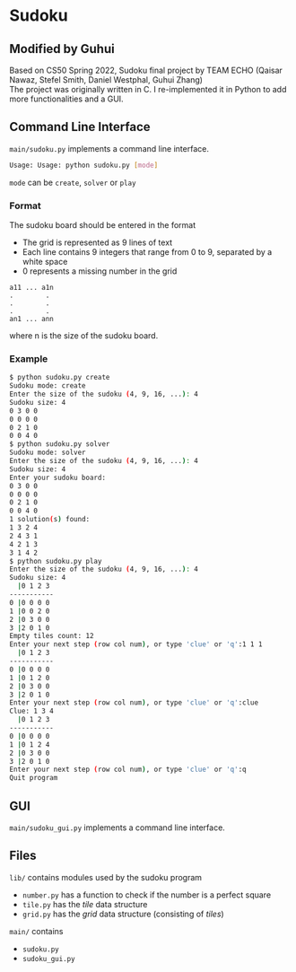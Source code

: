 # Sudoku

## Modified by Guhui

Based on CS50 Spring 2022, Sudoku final project by TEAM ECHO (Qaisar Nawaz, Stefel Smith, Daniel Westphal, Guhui Zhang)  
The project was originally written in C. I re-implemented it in Python to add more functionalities and a GUI.

## Command Line Interface

`main/sudoku.py` implements a command line interface.

```bash
Usage: Usage: python sudoku.py [mode]
```

`mode` can be `create`, `solver` or `play`

### Format

The sudoku board should be entered in the format

- The grid is represented as 9 lines of text
- Each line contains 9 integers that range from 0 to 9, separated by a white space
- 0 represents a missing number in the grid

```text
a11 ... a1n
.        .
.        .
.        .
an1 ... ann
```

where n is the size of the sudoku board.

### Example

```bash
$ python sudoku.py create
Sudoku mode: create
Enter the size of the sudoku (4, 9, 16, ...): 4
Sudoku size: 4
0 3 0 0 
0 0 0 0 
0 2 1 0 
0 0 4 0 
$ python sudoku.py solver
Sudoku mode: solver
Enter the size of the sudoku (4, 9, 16, ...): 4
Sudoku size: 4
Enter your sudoku board:
0 3 0 0 
0 0 0 0 
0 2 1 0 
0 0 4 0 
1 solution(s) found:
1 3 2 4 
2 4 3 1 
4 2 1 3 
3 1 4 2 
$ python sudoku.py play
Enter the size of the sudoku (4, 9, 16, ...): 4
Sudoku size: 4
  |0 1 2 3 
-----------
0 |0 0 0 0 
1 |0 0 2 0 
2 |0 3 0 0 
3 |2 0 1 0 
Empty tiles count: 12
Enter your next step (row col num), or type 'clue' or 'q':1 1 1
  |0 1 2 3 
-----------
0 |0 0 0 0 
1 |0 1 2 0 
2 |0 3 0 0 
3 |2 0 1 0 
Enter your next step (row col num), or type 'clue' or 'q':clue
Clue: 1 3 4
  |0 1 2 3 
-----------
0 |0 0 0 0 
1 |0 1 2 4 
2 |0 3 0 0 
3 |2 0 1 0 
Enter your next step (row col num), or type 'clue' or 'q':q
Quit program
```

## GUI 

`main/sudoku_gui.py` implements a command line interface.

## Files

`lib/` contains modules used by the sudoku program
- `number.py` has a function to check if the number is a perfect square
- `tile.py` has the *tile* data structure
- `grid.py` has the *grid* data structure (consisting of *tiles*)

`main/` contains
- `sudoku.py`
- `sudoku_gui.py`